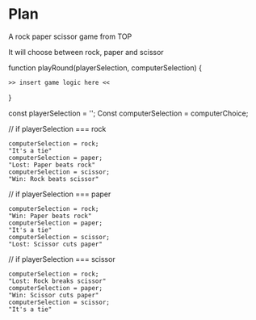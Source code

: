 # Plan
A rock paper scissor game from TOP

<!-- Step 1: Write a function computerChoice() -->
It will choose between rock, paper and scissor

<!-- Step 2: Write a function that will play 1 round -->
function playRound(playerSelection, computerSelection) {

    >> insert game logic here <<

}

<!-- Step 3: Create the variables after playRound() -->
const playerSelection = '';
Const computerSelection = computerChoice;

<!-- The game logics -->
// if playerSelection === rock

    computerSelection = rock;
    "It's a tie"
    computerSelection = paper;
    "Lost: Paper beats rock"
    computerSelection = scissor;
    "Win: Rock beats scissor"

// if playerSelection === paper

    computerSelection = rock;
    "Win: Paper beats rock"
    computerSelection = paper;
    "It's a tie"
    computerSelection = scissor;
    "Lost: Scissor cuts paper"

// if playerSelection === scissor

    computerSelection = rock;
    "Lost: Rock breaks scissor"
    computerSelection = paper;
    "Win: Scissor cuts paper"
    computerSelection = scissor;
    "It's a tie"

<!-- Step 4: Call playRound(playerSelection, computerSelection) -->